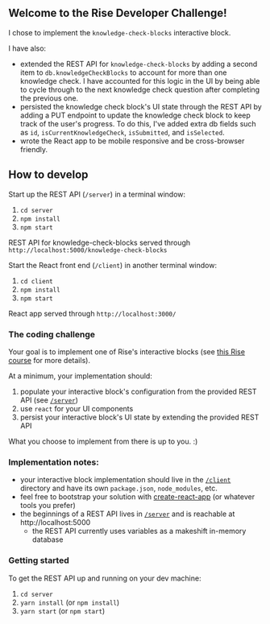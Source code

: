 ## Welcome to the Rise Developer Challenge!

I chose to implement the `knowledge-check-blocks` interactive block. 

I have also:

- extended the REST API for `knowledge-check-blocks` by adding a second item to `db.knowledgeCheckBlocks` to account for more than one knowledge check. I have accounted for this logic in the UI by being able to cycle through to the next knowledge check question after completing the previous one.
- persisted the knowledge check block's UI state through the REST API by adding a PUT endpoint to update the knowledge check block to keep track of the user's progress. To do this, I've added extra db fields such as `id`, `isCurrentKnowledgeCheck`, `isSubmitted`, and `isSelected`.
- wrote the React app to be mobile responsive and be cross-browser friendly.

## How to develop

Start up the REST API (`/server`) in a terminal window:

1. `cd server`
2. `npm install`
3. `npm start`

REST API for knowledge-check-blocks served through `http://localhost:5000/knowledge-check-blocks`

Start the React front end (`/client`) in another terminal window:

1. `cd client`
2. `npm install`
3. `npm start`

React app served through `http://localhost:3000/`

### The coding challenge

Your goal is to implement one of Rise's interactive blocks (see [this Rise course](https://rise.articulate.com/share/QNNxptM9l1O6nA-l3BNQdOO-_6dW8prV) for more details).

At a minimum, your implementation should:
1. populate your interactive block's configuration from the provided REST API (see [`/server`](/server))
1. use `react` for your UI components
1. persist your interactive block's UI state by extending the provided REST API

What you choose to implement from there is up to you. :)

### Implementation notes:

- your interactive block implementation should live in the [`/client`](/client) directory and have its own `package.json`, `node_modules`, etc.
- feel free to bootstrap your solution with [create-react-app](https://github.com/facebookincubator/create-react-app) (or whatever tools you prefer)
- the beginnings of a REST API lives in [`/server`](/server) and is reachable at http://localhost:5000
  - the REST API currently uses variables as a makeshift in-memory database

### Getting started

To get the REST API up and running on your dev machine:

1. `cd server`
1. `yarn install` (or `npm install`)
1. `yarn start` (or `npm start`)
